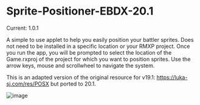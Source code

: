 # Sprite-Positioner-EBDX-20.1

Current: 1.0.1

A simple to use applet to help you easily position your battler sprites. Does not need to be installed in a specific location or your RMXP project. Once you run the app, you will be prompted to select the location of the Game.rxproj of the project for which you want to position sprites. Use the arrow keys, mouse and scrollwheel to navigate the system.

This is an adapted version of the original resource for v19.1: https://luka-sj.com/res/POSX but ported to 20.1.


![image](https://whackahack.com/foro/attachments/1687384396797-png.14601/)
